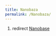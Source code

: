 ```yaml
---
title: Nanobaza
permalink: /Nanobaza/
---
```


1.  redirect [Nanobase](/atopedia/Nanobase "wikilink")
